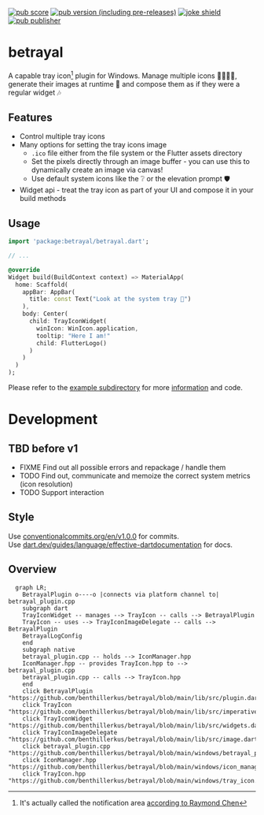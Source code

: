 [![pub score](https://badges.bar/betrayal/pub%20points)](https://pub.dev/packages/betrayal/score)
[![pub version (including pre-releases)](https://img.shields.io/pub/v/betrayal?include_prereleases)](https://pub.dev/packages/betrayal/versions)
[![joke shield[^1]](https://img.shields.io/badge/supports-windows%202000*-blue)](#)
[![pub publisher](https://img.shields.io/pub/publisher/betrayal)](https://pub.dev/publishers/bent.party/packages)

# betrayal

A capable tray icon[^2] plugin for Windows. Manage multiple icons 👨‍👩‍👦‍👦, generate their images at runtime 🎨 and compose them as if they were a regular widget 🎶

## Features

- Control multiple tray icons
- Many options for setting the tray icons image
  - `.ico` file either from the file system or the Flutter assets directory
  - Set the pixels directly through an image buffer - you can use this to dynamically create an image via canvas!
  - Use default system icons like the ❔ or the elevation prompt 🛡️
- Widget api - treat the tray icon as part of your UI and compose it in your build methods

## Usage
```dart
import 'package:betrayal/betrayal.dart';

// ...

@override
Widget build(BuildContext context) => MaterialApp(
  home: Scaffold(
    appBar: AppBar(
      title: const Text("Look at the system tray 👀")
    ),
    body: Center(
      child: TrayIconWidget(
        winIcon: WinIcon.application,
        tooltip: "Here I am!"
        child: FlutterLogo()
      )
    )
  )
);
```

Please refer to the [example subdirectory](https://github.com/benthillerkus/betrayal/tree/main/example) for more [information](https://github.com/benthillerkus/betrayal/blob/main/example/README.md) and code.

# Development
## TBD before v1

- FIXME Find out all possible errors and repackage / handle them
- TODO Find out, communicate and memoize the correct system metrics (icon resolution)
- TODO Support interaction

## Style

Use [conventionalcommits.org/en/v1.0.0](https://www.conventionalcommits.org/en/v1.0.0/) for commits. <br>
Use [dart.dev/guides/language/effective-dartdocumentation](https://dart.dev/guides/language/effective-dart/documentation) for docs.

## Overview

```mermaid
  graph LR;
    BetrayalPlugin o----o |connects via platform channel to| betrayal_plugin.cpp
    subgraph dart
    TrayIconWidget -- manages --> TrayIcon -- calls --> BetrayalPlugin
    TrayIcon -- uses --> TrayIconImageDelegate -- calls --> BetrayalPlugin
    BetrayalLogConfig
    end
    subgraph native
    betrayal_plugin.cpp -- holds --> IconManager.hpp
    IconManager.hpp -- provides TrayIcon.hpp to --> betrayal_plugin.cpp
    betrayal_plugin.cpp -- calls --> TrayIcon.hpp
    end
    click BetrayalPlugin "https://github.com/benthillerkus/betrayal/blob/main/lib/src/plugin.dart"
    click TrayIcon "https://github.com/benthillerkus/betrayal/blob/main/lib/src/imperative.dart"
    click TrayIconWidget "https://github.com/benthillerkus/betrayal/blob/main/lib/src/widgets.dart"
    click TrayIconImageDelegate "https://github.com/benthillerkus/betrayal/blob/main/lib/src/image.dart"
    click betrayal_plugin.cpp "https://github.com/benthillerkus/betrayal/blob/main/windows/betrayal_plugin.cpp"
    click IconManager.hpp "https://github.com/benthillerkus/betrayal/blob/main/windows/icon_manager.hpp"
    click TrayIcon.hpp "https://github.com/benthillerkus/betrayal/blob/main/windows/tray_icon.hpp"
```

[^1]: This is a lie. Flutter does not support Windows 2000. Betrayal.
[^2]: It's actually called the notification area [according to Raymond Chen](https://devblogs.microsoft.com/oldnewthing/20030910-00/?p=42583#:~:text=Summary%3A%20It%20is%20never%20correct%20to%20refer%20to%20the%20notification%20area%20as%20the%20tray.%20It%20has%20always%20been%20called%20the%20%E2%80%9Cnotification%20area%E2%80%9D.)
